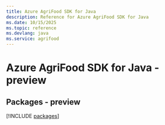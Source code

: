 ```yaml
---
title: Azure AgriFood SDK for Java
description: Reference for Azure AgriFood SDK for Java
ms.date: 10/15/2025
ms.topic: reference
ms.devlang: java
ms.service: agrifood
---
```

# Azure AgriFood SDK for Java - preview
## Packages - preview
[!INCLUDE [packages](agrifood-index.md)]